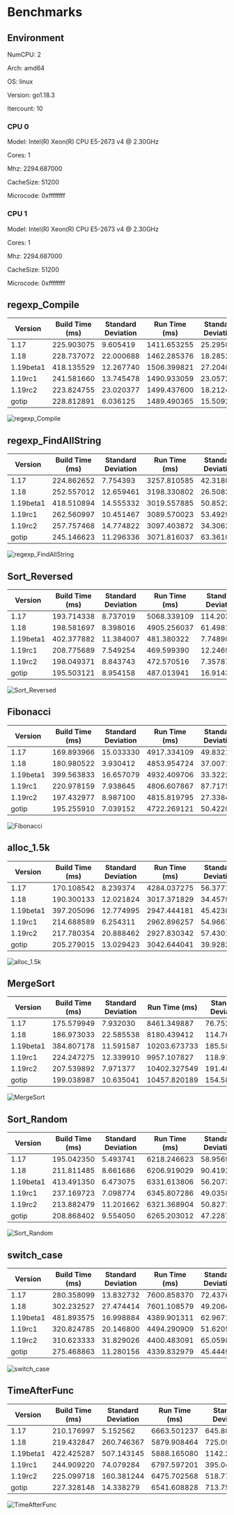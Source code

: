 # Benchmarks

## Environment

NumCPU: 2

Arch: amd64

OS: linux

Version: go1.18.3

Itercount: 10

### CPU 0

Model: Intel(R) Xeon(R) CPU E5-2673 v4 @ 2.30GHz

Cores: 1

Mhz: 2294.687000

CacheSize: 51200

Microcode: 0xffffffff

### CPU 1

Model: Intel(R) Xeon(R) CPU E5-2673 v4 @ 2.30GHz

Cores: 1

Mhz: 2294.687000

CacheSize: 51200

Microcode: 0xffffffff

## regexp_Compile

| Version | Build Time (ms) | Standard Deviation | Run Time (ms) | Standard Deviation |
| ------ | ------ | ------ | ------ | ------ |
| 1.17 | 225.903075 | 9.605419 | 1411.653255 | 25.295082 |
| 1.18 | 228.737072 | 22.000688 | 1462.285376 | 18.285253 |
| 1.19beta1 | 418.135529 | 12.267740 | 1506.399821 | 27.204054 |
| 1.19rc1 | 241.581660 | 13.745478 | 1490.933059 | 23.057293 |
| 1.19rc2 | 223.824755 | 23.020377 | 1499.437600 | 18.212481 |
| gotip | 228.812891 | 6.036125 | 1489.490365 | 15.509296 |

![regexp_Compile](./regexp_Compile__b52c0e0ed5.png)

## regexp_FindAllString

| Version | Build Time (ms) | Standard Deviation | Run Time (ms) | Standard Deviation |
| ------ | ------ | ------ | ------ | ------ |
| 1.17 | 224.862652 | 7.754393 | 3257.810585 | 42.318094 |
| 1.18 | 252.557012 | 12.659461 | 3198.330802 | 26.508219 |
| 1.19beta1 | 418.510894 | 14.555332 | 3019.557885 | 50.852243 |
| 1.19rc1 | 262.560997 | 10.451467 | 3089.570023 | 53.492920 |
| 1.19rc2 | 257.757468 | 14.774822 | 3097.403872 | 34.306200 |
| gotip | 245.146623 | 11.296336 | 3071.816037 | 63.361097 |

![regexp_FindAllString](./regexp_FindAllString__efbe67306d.png)

## Sort_Reversed

| Version | Build Time (ms) | Standard Deviation | Run Time (ms) | Standard Deviation |
| ------ | ------ | ------ | ------ | ------ |
| 1.17 | 193.714338 | 8.737019 | 5068.339109 | 114.203041 |
| 1.18 | 198.581697 | 8.398016 | 4905.256037 | 61.498153 |
| 1.19beta1 | 402.377882 | 11.384007 | 481.380322 | 7.748906 |
| 1.19rc1 | 208.775689 | 7.549254 | 469.599390 | 12.246910 |
| 1.19rc2 | 198.049371 | 8.843743 | 472.570516 | 7.357874 |
| gotip | 195.503121 | 8.954158 | 487.013941 | 16.914371 |

![Sort_Reversed](./Sort_Reversed__4f239a2e28.png)

## Fibonacci

| Version | Build Time (ms) | Standard Deviation | Run Time (ms) | Standard Deviation |
| ------ | ------ | ------ | ------ | ------ |
| 1.17 | 169.893966 | 15.033330 | 4917.334109 | 49.832197 |
| 1.18 | 180.980522 | 3.930412 | 4853.954724 | 37.007188 |
| 1.19beta1 | 399.563833 | 16.657079 | 4932.409706 | 33.322202 |
| 1.19rc1 | 220.978159 | 7.938645 | 4806.607867 | 87.717521 |
| 1.19rc2 | 197.432977 | 8.987100 | 4815.819795 | 27.338474 |
| gotip | 195.255910 | 7.039152 | 4722.269121 | 50.422057 |

![Fibonacci](./Fibonacci__016be0f0bc.png)

## alloc_1.5k

| Version | Build Time (ms) | Standard Deviation | Run Time (ms) | Standard Deviation |
| ------ | ------ | ------ | ------ | ------ |
| 1.17 | 170.108542 | 8.239374 | 4284.037275 | 56.377135 |
| 1.18 | 190.300133 | 12.021824 | 3017.371829 | 34.457963 |
| 1.19beta1 | 397.205096 | 12.774995 | 2947.444181 | 45.423805 |
| 1.19rc1 | 214.688589 | 6.254311 | 2962.896257 | 54.966777 |
| 1.19rc2 | 217.780354 | 20.888462 | 2927.830342 | 57.430111 |
| gotip | 205.279015 | 13.029423 | 3042.644041 | 39.928247 |

![alloc_1.5k](./alloc_1.5k__78691b2f49.png)

## MergeSort

| Version | Build Time (ms) | Standard Deviation | Run Time (ms) | Standard Deviation |
| ------ | ------ | ------ | ------ | ------ |
| 1.17 | 175.579949 | 7.932030 | 8461.349887 | 76.752825 |
| 1.18 | 186.973033 | 22.585538 | 8180.439412 | 114.763556 |
| 1.19beta1 | 384.807178 | 11.591587 | 10203.673733 | 185.580022 |
| 1.19rc1 | 224.247275 | 12.339910 | 9957.107827 | 118.974857 |
| 1.19rc2 | 207.539892 | 7.971377 | 10402.327549 | 191.488123 |
| gotip | 199.038987 | 10.635041 | 10457.820189 | 154.587115 |

![MergeSort](./MergeSort__619024e898.png)

## Sort_Random

| Version | Build Time (ms) | Standard Deviation | Run Time (ms) | Standard Deviation |
| ------ | ------ | ------ | ------ | ------ |
| 1.17 | 195.042350 | 5.493741 | 6218.246623 | 58.956980 |
| 1.18 | 211.811485 | 8.661686 | 6206.919029 | 90.419280 |
| 1.19beta1 | 413.491350 | 6.473075 | 6331.613806 | 56.207306 |
| 1.19rc1 | 237.169723 | 7.098774 | 6345.807286 | 49.035884 |
| 1.19rc2 | 213.882479 | 11.201662 | 6321.368904 | 50.827155 |
| gotip | 208.868402 | 9.554050 | 6265.203012 | 47.228715 |

![Sort_Random](./Sort_Random__7a0a58c9e3.png)

## switch_case

| Version | Build Time (ms) | Standard Deviation | Run Time (ms) | Standard Deviation |
| ------ | ------ | ------ | ------ | ------ |
| 1.17 | 280.358099 | 13.832732 | 7600.858370 | 72.437601 |
| 1.18 | 302.232527 | 27.474414 | 7601.108579 | 49.206445 |
| 1.19beta1 | 481.893575 | 16.998884 | 4389.901311 | 62.967159 |
| 1.19rc1 | 320.824785 | 20.146800 | 4494.290909 | 51.620556 |
| 1.19rc2 | 310.623333 | 31.829026 | 4400.483091 | 65.059827 |
| gotip | 275.468863 | 11.280156 | 4339.832979 | 45.444962 |

![switch_case](./switch_case__725e73000e.png)

## TimeAfterFunc

| Version | Build Time (ms) | Standard Deviation | Run Time (ms) | Standard Deviation |
| ------ | ------ | ------ | ------ | ------ |
| 1.17 | 210.176997 | 5.152562 | 6663.501237 | 645.802287 |
| 1.18 | 219.432847 | 260.746367 | 5879.908464 | 725.095493 |
| 1.19beta1 | 422.425287 | 507.143145 | 5888.165080 | 1142.225351 |
| 1.19rc1 | 244.909220 | 74.079284 | 6797.597201 | 395.048481 |
| 1.19rc2 | 225.099718 | 160.381244 | 6475.702568 | 518.777840 |
| gotip | 227.328148 | 14.338279 | 6541.608828 | 713.750723 |

![TimeAfterFunc](./TimeAfterFunc__b4a2fe2bf5.png)

